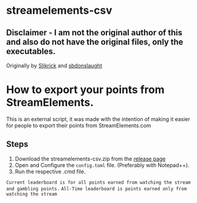 # streamelements-csv
## Disclaimer - I am not the original author of this and also do not have the original files, only the executables.
Originally by [Slikrick](https://github.com/Slikrick) and [sbdonslaught](https://github.com/sbdonslaught)
# How to export your points from StreamElements.
This is an external script, it was made with the intention of making it easier for people to export their points from StreamElements.com

## Steps
1) Download the streamelements-csv.zip from the [release page](https://github.com/pwnyy/streamelements-csv/releases/tag/Latest)
2) Open and Configure the `config.toml` file. (Preferably with Notepad++).
3) Run the respective .cmd file.

`Current leaderboard is for all points earned from watching the stream and gambling points.`
`All-Time leaderboard is points earned only from watching the stream`
